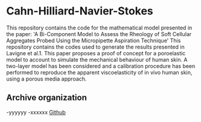 # Cahn-Hilliard-Navier-Stokes
This repository contains the code for the mathematical model presented in the paper: 'A Bi-Component Model to Assess the Rheology of Soft Cellular Aggregates Probed Using the Micropipette Aspiration Technique'
This repository contains the codes used to generate the results presented in Lavigne et al.1. This paper proposes a proof of concept for a poroelastic model to account to simulate the mechanical behaviour of human skin. A two-layer model has been considered and a calibration procedure has been performed to reproduce the apparent viscoelasticity of in vivo human skin, using a porous media approach.

## Archive organization
-yyyyyy
-xxxxxx [Github](https://www.github.com)
